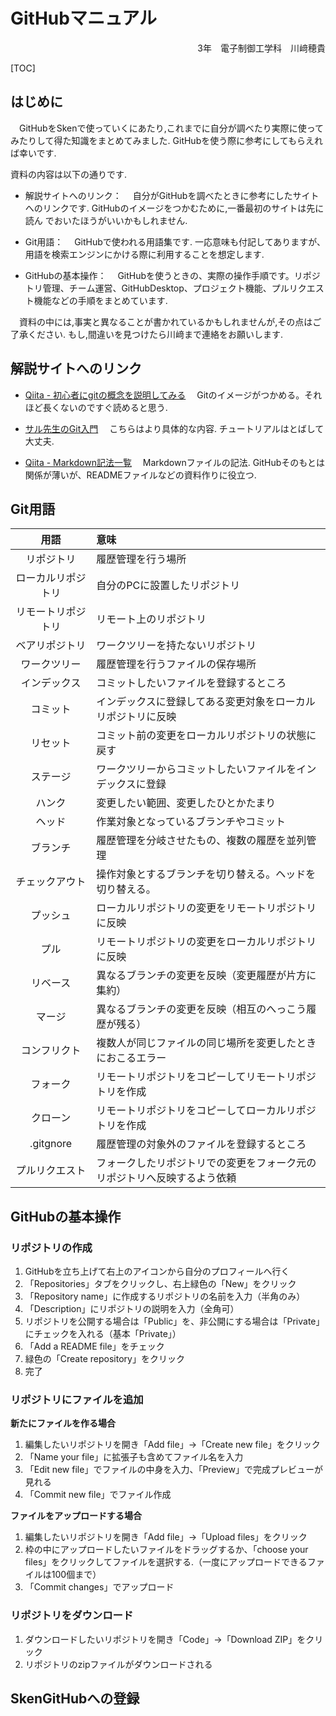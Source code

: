 # GitHubマニュアル

<div style="text-align: right;">
    3年　電子制御工学科　川﨑穂貴
</div>



[TOC]

## はじめに

　GitHubをSkenで使っていくにあたり,これまでに自分が調べたり実際に使ってみたりして得た知識をまとめてみました. GitHubを使う際に参考にしてもらえれば幸いです. 



資料の内容は以下の通りです.

* 解説サイトへのリンク：
  　自分がGitHubを調べたときに参考にしたサイトへのリンクです. GitHubのイメージをつかむために,一番最初のサイトは先に読ん	でおいたほうがいいかもしれません.

* Git用語：
  　GitHubで使われる用語集です. 一応意味も付記してありますが、用語を検索エンジンにかける際に利用することを想定します.

* GitHubの基本操作：
  　GitHubを使うときの、実際の操作手順です。リポジトリ管理、チーム運営、GitHubDesktop、プロジェクト機能、プルリクエス	ト機能などの手順をまとめています.



　資料の中には,事実と異なることが書かれているかもしれませんが,その点はご了承ください. もし,間違いを見つけたら川﨑まで連絡をお願いします.



## 解説サイトへのリンク

* [Qiita - 初心者にgitの概念を説明してみる](https://qiita.com/t-kubo0325/items/5a2b15cef0aaa92c9713)
  　Gitのイメージがつかめる。それほど長くないのですぐ読めると思う.

* [サル先生のGit入門](https://backlog.com/ja/git-tutorial/intro/01/)
  　こちらはより具体的な内容.  チュートリアルはとばして大丈夫.

* [Qiita - Markdown記法一覧](https://qiita.com/oreo/items/82183bfbaac69971917f)
  　Markdownファイルの記法. GitHubそのもとは関係が薄いが、READMEファイルなどの資料作りに役立つ.



## Git用語

|        用語        | 意味                                                         |
| :----------------: | :----------------------------------------------------------- |
|     リポジトリ     | 履歴管理を行う場所                                           |
| ローカルリポジトリ | 自分のPCに設置したリポジトリ                                 |
| リモートリポジトリ | リモート上のリポジトリ                                       |
|   ベアリポジトリ   | ワークツリーを持たないリポジトリ                             |
|    ワークツリー    | 履歴管理を行うファイルの保存場所                             |
|    インデックス    | コミットしたいファイルを登録するところ                       |
|      コミット      | インデックスに登録してある変更対象をローカルリポジトリに反映 |
|      リセット      | コミット前の変更をローカルリポジトリの状態に戻す             |
|      ステージ      | ワークツリーからコミットしたいファイルをインデックスに登録   |
|       ハンク       | 変更したい範囲、変更したひとかたまり                         |
|       ヘッド       | 作業対象となっているブランチやコミット                       |
|      ブランチ      | 履歴管理を分岐させたもの、複数の履歴を並列管理               |
|   チェックアウト   | 操作対象とするブランチを切り替える。ヘッドを切り替える。     |
|      プッシュ      | ローカルリポジトリの変更をリモートリポジトリに反映           |
|        プル        | リモートリポジトリの変更をローカルリポジトリに反映           |
|      リベース      | 異なるブランチの変更を反映（変更履歴が片方に集約）           |
|       マージ       | 異なるブランチの変更を反映（相互のへっこう履歴が残る）       |
|    コンフリクト    | 複数人が同じファイルの同じ場所を変更したときにおこるエラー   |
|      フォーク      | リモートリポジトリをコピーしてリモートリポジトリを作成       |
|      クローン      | リモートリポジトリをコピーしてローカルリポジトリを作成       |
|     .gitgnore      | 履歴管理の対象外のファイルを登録するところ                   |
|   プルリクエスト   | フォークしたリポジトリでの変更をフォーク元のリポジトリへ反映するよう依頼 |



## GitHubの基本操作

### リポジトリの作成

1. GitHubを立ち上げて右上のアイコンから自分のプロフィールへ行く
2. 「Repositories」タブをクリックし、右上緑色の「New」をクリック
3. 「Repository name」に作成するリポジトリの名前を入力（半角のみ）
4. 「Description」にリポジトリの説明を入力（全角可）
5. リポジトリを公開する場合は「Public」を、非公開にする場合は「Private」にチェックを入れる（基本「Private」）
6. 「Add a README  file」をチェック
7. 緑色の「Create repository」をクリック
8. 完了



### リポジトリにファイルを追加

**新たにファイルを作る場合**

1. 編集したいリポジトリを開き「Add file」->「Create new file」をクリック
2. 「Name your file」に拡張子も含めてファイル名を入力
3. 「Edit new file」でファイルの中身を入力、「Preview」で完成プレビューが見れる
4. 「Commit new file」でファイル作成

**ファイルをアップロードする場合**

1. 編集したいリポジトリを開き「Add file」->「Upload files」をクリック
2. 枠の中にアップロードしたいファイルをドラッグするか、「choose your files」をクリックしてファイルを選択する.（一度にアップロードできるファイルは100個まで）
3. 「Commit changes」でアップロード



### リポジトリをダウンロード

1. ダウンロードしたいリポジトリを開き「Code」->「Download ZIP」をクリック
2. リポジトリのzipファイルがダウンロードされる



## SkenGitHubへの登録

